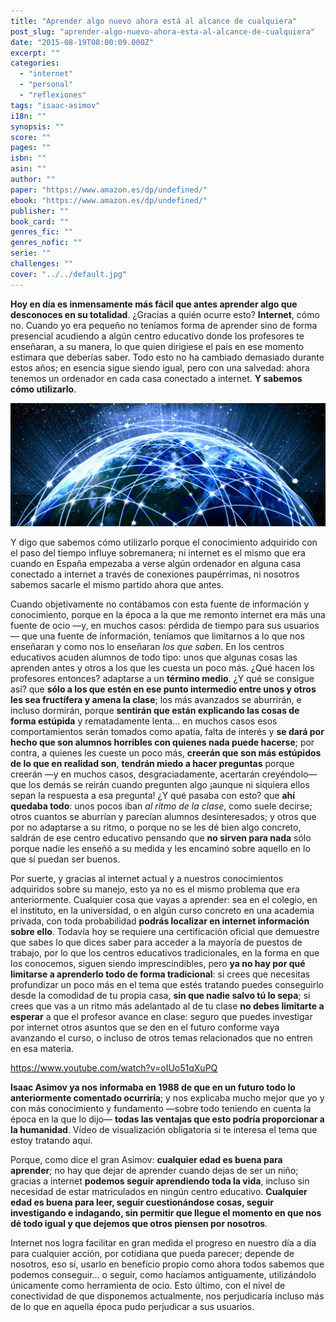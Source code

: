 ```yaml
---
title: "Aprender algo nuevo ahora está al alcance de cualquiera"
post_slug: "aprender-algo-nuevo-ahora-esta-al-alcance-de-cualquiera"
date: "2015-08-19T08:00:09.000Z"
excerpt: ""
categories: 
  - "internet"
  - "personal"
  - "reflexiones"
tags: "isaac-asimov"
i18n: ""
synopsis: ""
score: ""
pages: ""
isbn: ""
asin: ""
author: ""
paper: "https://www.amazon.es/dp/undefined/"
ebook: "https://www.amazon.es/dp/undefined/"
publisher: ""
book_card: ""
genres_fic: ""
genres_nofic: ""
serie: ""
challenges: ""
cover: "../../default.jpg"
---
```


**Hoy en día es inmensamente más fácil que antes aprender algo que desconoces en su totalidad**. ¿Gracias a quién ocurre esto? **Internet**, cómo no. Cuando yo era pequeño no teníamos forma de aprender sino de forma presencial acudiendo a algún centro educativo donde los profesores te enseñaran, a su manera, lo que quien dirigiese el país en ese momento estimara que deberías saber. Todo esto no ha cambiado demasiado durante estos años; en esencia sigue siendo igual, pero con una salvedad: ahora tenemos un ordenador en cada casa conectado a internet. **Y sabemos cómo utilizarlo**.

![Internet](images/internet.jpg)

Y digo que sabemos cómo utilizarlo porque el conocimiento adquirido con el paso del tiempo influye sobremanera; ni internet es el mismo que era cuando en España empezaba a verse algún ordenador en alguna casa conectado a internet a través de conexiones paupérrimas, ni nosotros sabemos sacarle el mismo partido ahora que antes.

Cuando objetivamente no contábamos con esta fuente de información y conocimiento, porque en la época a la que me remonto internet era más una fuente de ocio —y, en muchos casos: pérdida de tiempo para sus usuarios— que una fuente de información, teníamos que limitarnos a lo que nos enseñaran y como nos lo enseñaran _los que saben_. En los centros educativos acuden alumnos de todo tipo: unos que algunas cosas las aprenden antes y otros a los que les cuesta un poco más. ¿Qué hacen los profesores entonces? adaptarse a un **término medio**. ¿Y qué se consigue así? que **sólo a los que estén en ese punto intermedio entre unos y otros les sea fructífera y amena la clase**; los más avanzados se aburrirán, e incluso dormirán, porque **sentirán que están explicando las cosas de forma estúpida** y rematadamente lenta… en muchos casos esos comportamientos serán tomados como apatía, falta de interés y **se dará por hecho que son alumnos horribles con quienes nada puede hacerse**; por contra, a quienes les cueste un poco más, **creerán que son más estúpidos de lo que en realidad son**, **tendrán miedo a hacer preguntas** porque creerán —y en muchos casos, desgraciadamente, acertarán creyéndolo— que los demás se reirán cuando pregunten algo ¡aunque ni siquiera ellos sepan la respuesta a esa pregunta! ¿Y qué pasaba con esto? que **ahí quedaba todo**: unos pocos iban _al ritmo de la clase_, como suele decirse; otros cuantos se aburrían y parecían alumnos desinteresados; y otros que por no adaptarse a su ritmo, o porque no se les dé bien algo concreto, saldrán de ese centro educativo pensando que **no sirven para nada** sólo porque nadie les enseñó a su medida y les encaminó sobre aquello en lo que sí puedan ser buenos.

Por suerte, y gracias al internet actual y a nuestros conocimientos adquiridos sobre su manejo, esto ya no es el mismo problema que era anteriormente. Cualquier cosa que vayas a aprender: sea en el colegio, en el instituto, en la universidad, o en algún curso concreto en una academia privada, con toda probabilidad **podrás localizar en internet información sobre ello**. Todavía hoy se requiere una certificación oficial que demuestre que sabes lo que dices saber para acceder a la mayoría de puestos de trabajo, por lo que los centros educativos tradicionales, en la forma en que los conocemos, siguen siendo imprescindibles, pero **ya no hay por qué limitarse a aprenderlo todo de forma tradicional**: si crees que necesitas profundizar un poco más en el tema que estés tratando puedes conseguirlo desde la comodidad de tu propia casa, **sin que nadie salvo tú lo sepa**; si crees que vas a un ritmo más adelantado al de tu clase **no debes limitarte a esperar** a que el profesor avance en clase: seguro que puedes investigar por internet otros asuntos que se den en el futuro conforme vaya avanzando el curso, o incluso de otros temas relacionados que no entren en esa materia.

https://www.youtube.com/watch?v=oIUo51qXuPQ

**Isaac Asimov ya nos informaba en 1988 de que en un futuro todo lo anteriormente comentado ocurriría**; y nos explicaba mucho mejor que yo y con más conocimiento y fundamento —sobre todo teniendo en cuenta la época en la que lo dijo— **todas las ventajas que esto podría proporcionar a la humanidad**. Vídeo de visualización obligatoria si te interesa el tema que estoy tratando aquí.

Porque, como dice el gran Asimov: **cualquier edad es buena para aprender**; no hay que dejar de aprender cuando dejas de ser un niño; gracias a internet **podemos seguir aprendiendo toda la vida**, incluso sin necesidad de estar matriculados en ningún centro educativo. **Cualquier edad es buena para leer, seguir cuestionándose cosas, seguir investigando e indagando, sin permitir que llegue el momento en que nos dé todo igual y que dejemos que otros piensen por nosotros**.

Internet nos logra facilitar en gran medida el progreso en nuestro día a día para cualquier acción, por cotidiana que pueda parecer; depende de nosotros, eso sí, usarlo en beneficio propio como ahora todos sabemos que podemos conseguir… o seguir, como hacíamos antiguamente, utilizándolo únicamente como herramienta de ocio. Esto último, con el nivel de conectividad de que disponemos actualmente, nos perjudicaría incluso más de lo que en aquella época pudo perjudicar a sus usuarios.

